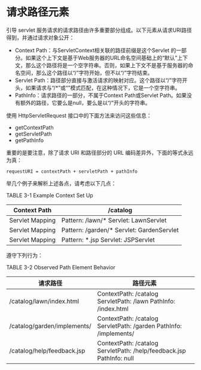 请求路径元素
====

引导 servlet 服务请求的请求路径由许多重要部分组成。以下元素从请求URI路径得到，并通过请求对象公开：

* Context Path：与ServletContext相关联的路径前缀是这个Servlet 的一部分。如果这个上下文是基于Web服务器的URL命名空间基础上的“默认”上下文，那么这个路径将是一个空字符串。否则，如果上下文不是基于服务器的命名空间，那么这个路径以“/”字符开始，但不以“/”字符结束。
* Servlet Path：路径部分直接与激活请求的映射对应。这个路径以“/”字符开头，如果请求与“/*”或“”模式匹配，在这种情况下，它是一个空字符串。
* PathInfo：请求路径的一部分，不属于Context Path或Servlet Path。如果没有额外的路径，它要么是null，要么是以“/”开头的字符串。

使用 HttpServletRequest 接口中的下面方法来访问这些信息：

* getContextPath
* getServletPath
* getPathInfo

重要的是要注意，除了请求 URI 和路径部分的 URL 编码差异外，下面的等式永远为真：

	requestURI = contextPath + servletPath + pathInfo

举几个例子来解析上述各点，请考虑以下几点：

TABLE 3-1 Example Context Set Up


Context Path  | /catalog
------------ | ------------
Servlet Mapping | Pattern: /lawn/*    Servlet: LawnServlet
Servlet Mapping | Pattern: /garden/*   Servlet: GardenServlet
Servlet Mapping | Pattern: *.jsp Servlet: JSPServlet

遵守下列行为：

TABLE 3-2 Observed Path Element Behavior

请求路径 | 路径元素
------ | -------
/catalog/lawn/index.html | ContextPath: /catalog ServletPath: /lawn PathInfo: /index.html
/catalog/garden/implements/ | ContextPath: /catalog  ServletPath: /garden  PathInfo: /implements/
/catalog/help/feedback.jsp | ContextPath: /catalog  ServletPath: /help/feedback.jsp  PathInfo: null
